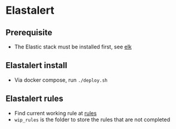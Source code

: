 # Elastalert

## Prerequisite

- The Elastic stack must be installed first, see [elk](../../elk/)

## Elastalert install

- Via docker compose, run `./deploy.sh`

## Elastalert rules

- Find current working rule at [rules](./rules/)
- `wip_rules` is the folder to store the rules that are not completed
